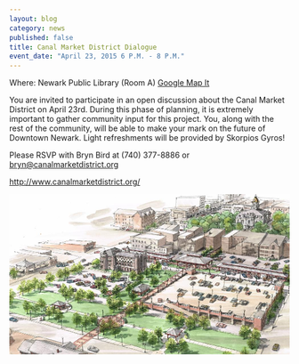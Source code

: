 ```yaml
---
layout: blog
category: news
published: false
title: Canal Market District Dialogue
event_date: "April 23, 2015 6 P.M. - 8 P.M."
---
```


Where: Newark Public Library (Room A)
[Google Map It](https://www.google.com/maps?daddr=Newark+Public+Library&hl=en)

You are invited to participate in an open discussion about the Canal Market District on April 23rd. During this phase of planning, it is extremely important to gather community input for this project. You, along with the rest of the community, will be able to make your mark on the future of Downtown Newark. Light refreshments will be provided by Skorpios Gyros!

Please RSVP with Bryn Bird at (740) 377-8886 or bryn@canalmarketdistrict.org

http://www.canalmarketdistrict.org/

![canal-market-district.jpg](/public/images/canal-market-district.jpg)

